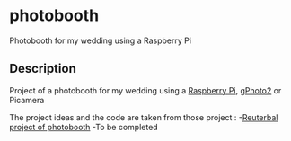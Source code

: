 # photobooth
Photobooth for my wedding using a Raspberry Pi

## Description
Project of a photobooth for my wedding using a [Raspberry Pi](https://www.raspberrypi.org/), [gPhoto2](http://gphoto.sourceforge.net/) or Picamera

The project ideas and the code are taken from those project :
-[Reuterbal project of photobooth](https://github.com/reuterbal/photobooth)
-To be completed
